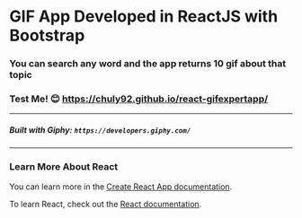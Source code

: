 # GIF App Developed in ReactJS with Bootstrap

### You can search any word and the app returns 10 gif about that topic
### Test Me! 😊 https://chuly92.github.io/react-gifexpertapp/

* * *
##### Built with Giphy: `https://developers.giphy.com/`


* * *


### Learn More About React

You can learn more in the [Create React App documentation](https://facebook.github.io/create-react-app/docs/getting-started).

To learn React, check out the [React documentation](https://reactjs.org/).

